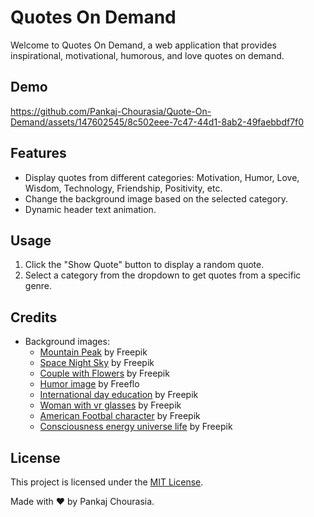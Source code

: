 # Quotes On Demand

Welcome to Quotes On Demand, a web application that provides inspirational, motivational, humorous, and love quotes on demand.

## Demo


https://github.com/Pankaj-Chourasia/Quote-On-Demand/assets/147602545/8c502eee-7c47-44d1-8ab2-49faebbdf7f0



## Features

- Display quotes from different categories: Motivation, Humor, Love, Wisdom, Technology, Friendship, Positivity, etc.
- Change the background image based on the selected category.
- Dynamic header text animation.

## Usage

1. Click the "Show Quote" button to display a random quote.
2. Select a category from the dropdown to get quotes from a specific genre.

## Credits

- Background images:
  - [Mountain Peak](https://www.freepik.com/premium-photo/man-stands-mountain-peak-with-title-he-is-standing-mountain-peak_14117-18560.jpg) by Freepik
  - [Space Night Sky](https://www.freepik.com/free-photo/galactic-night-sky-astronomy-science-combined-generative-ai_188544-9656.jpg) by Freepik
  - [Couple with Flowers](https://www.freepik.com/free-photo/cute-couple-with-flowers_23-2150894504.jpg) by Freepik
  - [Humor image](https://ik.imagekit.io/freeflo/production/05afb9af-0c5a-443d-b525-cfd147c20619.png?tr=w-2048,q-80&alt=media&pr-true) by Freeflo
  - [International day education](https://img.freepik.com/free-photo/fantasy-style-scene-international-day-education_23-2151040322.jpg?t=st=1709737384~exp=1709740984~hmac=d854e6c2a26a3c5045d38a54966340947771fabf3c05c388def4f97bf399b558&w=900) by Freepik
  - [Woman with vr glasses](https://img.freepik.com/free-photo/woman-with-vr-glasses-futuristic-city_23-2150904661.jpg?t=st=1709737608~exp=1709741208~hmac=87f0493968e42ebd382980e157b3fd2a1d6f1a4d63820643fa4904934b11ae9e&w=1060) by Freepik
  - [American Footbal character](https://img.freepik.com/free-photo/woman-with-vr-glasses-futuristic-city_23-2150904661.jpg?t=st=1709737608~exp=1709741208~hmac=87f0493968e42ebd382980e157b3fd2a1d6f1a4d63820643fa4904934b11ae9e&w=1060) by Freepik
  - [Consciousness energy universe life](https://img.freepik.com/premium-photo/source-consciousness-energy-universe-life-force-prana-mind-god-spirit_742252-7279.jpg?w=900) by Freepik
## License

This project is licensed under the [MIT License](LICENSE).

Made with ❤️ by Pankaj Chourasia.
